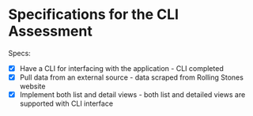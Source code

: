 # Specifications for the CLI Assessment

Specs:
- [x] Have a CLI for interfacing with the application - CLI completed
- [x] Pull data from an external source - data scraped from Rolling Stones website
- [x] Implement both list and detail views - both list and detailed views are supported with CLI interface
